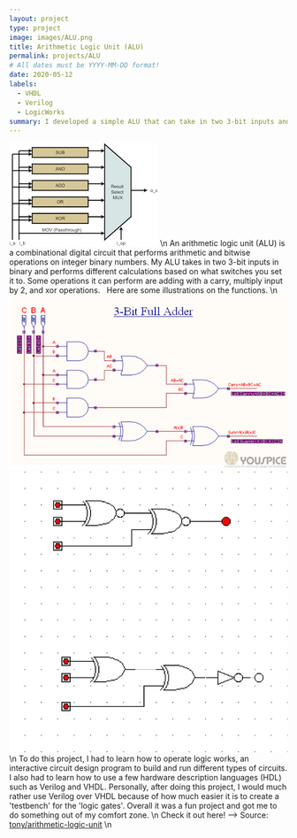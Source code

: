 ```yaml
---
layout: project
type: project
image: images/ALU.png
title: Arithmetic Logic Unit (ALU)
permalink: projects/ALU
# All dates must be YYYY-MM-DD format!
date: 2020-05-12
labels:
  - VHDL
  - Verilog
  - LogicWorks
summary: I developed a simple ALU that can take in two 3-bit inputs and perform different types of calculations.
---
```


<img class="ui medium right floated rounded image" src="../images/ALU.png">
\n
An arithmetic logic unit (ALU) is a combinational digital circuit that performs arithmetic and bitwise operations on integer binary numbers.
My ALU takes in two 3-bit inputs in binary and performs different calculations based on what switches you set it to. Some operations it
can perform are adding with a carry, multiply input by 2, and xor operations.
&nbsp
Here are some illustrations on the functions.
\n
<div class="ui small rounded images">
  <img class="ui image" src="../images/adder.png">
  <img class="ui image" src="../images/xor.jpg">
</div>
\n
To do this project, I had to learn how to operate logic works, an interactive circuit design program to build and run different types of circuits.
I also had to learn how to use a few hardware description languages (HDL) such as Verilog and VHDL. Personally, after doing this project, I would much
rather use Verilog over VHDL because of how much easier it is to create a 'testbench' for the 'logic gates'. Overall it was a fun project and
got me to do something out of my comfort zone.
\n
Check it out here! -->
Source: <a href="https://github.com/tonylong1314520/Simple-ALU-project"><i class="large github icon "></i>tony/arithmetic-logic-unit</a>
\n
